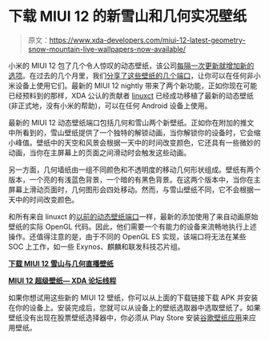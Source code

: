 # 下载 MIUI 12 的新雪山和几何实况壁纸

> 原文：<https://www.xda-developers.com/miui-12-latest-geometry-snow-mountain-live-wallpapers-now-available/>

小米的 MIUI 12 包了几个令人惊叹的动态壁纸，该公司[每隔一次更新就增加新的选项](https://www.xda-developers.com/download-xiaomi-miui-12-super-earth-mars-live-wallpaper-port-adds-two-new-options-hale-crater-evergreen-garden/)。在过去的几个月里，我们[分享了这些壁纸的几个端口](https://www.xda-developers.com/download-miui-12-super-saturn-wallpaper-xiaomi-mi-10-ultra/)，让你可以在任何非小米设备上使用它们。最新的 MIUI 12 nightly 带来了两个新功能，正如你现在可能已经预料到的那样，XDA 公认的贡献者 [linuxct](https://forum.xda-developers.com/member.php?u=4787101) 已经成功移植了最新的动态壁纸(非正式地，没有小米的帮助)，可以在任何 Android 设备上使用。

最新的 MIUI 12 动态壁纸端口包括几何和雪山两个新壁纸。正如你在附加的推文中所看到的，雪山壁纸提供了一个独特的解锁动画，当你解锁你的设备时，它会缩小峰值。壁纸中的天空和风景会根据一天中的时间改变颜色，它还具有一些微妙的动画，当你在主屏幕上的页面之间滑动时会触发这些动画。

另一方面，几何墙纸由一组不同颜色和不透明度的移动几何形状组成。壁纸有两个版本，一个亮的有浅蓝色背景，一个暗的有黑色背景。在这两个版本中，当你在主屏幕上滑动页面时，几何图形会四处移动。然而，与雪山壁纸不同，它不会根据一天中的时间改变颜色。

和所有来自 linuxct 的[以前的动态壁纸端口](https://www.xda-developers.com/download-oneplus-8t-live-wallpapers-any-android-device/)一样，最新的添加使用了来自动画原始壁纸的实际 OpenGL 代码。因此，他们需要一个有能力的设备来流畅地执行上述操作。还值得注意的是，由于不同的 OpenGL ES 实现，该端口将无法在某些 SOC 上工作，如一些 Exynos、麒麟和联发科技芯片组。

**[下载 MIUI 12 雪山与几何直播壁纸](https://forum.xda-developers.com/t/8-0-geometry-snow-mountain-super-wallpapers-ported-to-any-android-device.4205879/)**

**[MIUI 12 超级壁纸— XDA 论坛线程](https://forum.xda-developers.com/t/mod-8-0-updated-miui-12-live-super-wallpapers-ported-to-any-android-device.4095037/)**

如果你想试用这些新的 MIUI 12 壁纸，你可以从上面的下载链接下载 APK 并安装在你的设备上。安装完成后，您就可以从设备上的壁纸选取器中选取壁纸了。如果壁纸没有出现在股票壁纸选择器中，你必须从 Play Store 安装[谷歌壁纸应用](https://play.google.com/store/apps/details?id=com.google.android.apps.wallpaper)来应用壁纸。